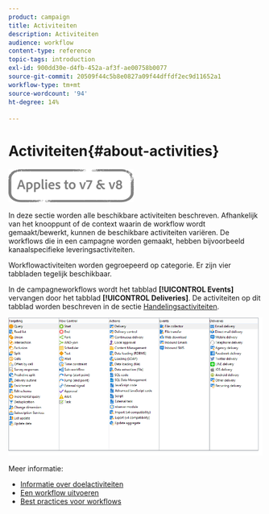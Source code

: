 ```yaml
---
product: campaign
title: Activiteiten
description: Activiteiten
audience: workflow
content-type: reference
topic-tags: introduction
exl-id: 900dd30e-d4fb-452a-af3f-ae00758b0077
source-git-commit: 20509f44c5b8e0827a09f44dffdf2ec9d11652a1
workflow-type: tm+mt
source-wordcount: '94'
ht-degree: 14%

---
```


# Activiteiten{#about-activities}

![](../../assets/common.svg)

In deze sectie worden alle beschikbare activiteiten beschreven. Afhankelijk van het knooppunt of de context waarin de workflow wordt gemaakt/bewerkt, kunnen de beschikbare activiteiten variëren. De workflows die in een campagne worden gemaakt, hebben bijvoorbeeld kanaalspecifieke leveringsactiviteiten.

Workflowactiviteiten worden gegroepeerd op categorie. Er zijn vier tabbladen tegelijk beschikbaar.

In de campagneworkflows wordt het tabblad **[!UICONTROL Events]** vervangen door het tabblad **[!UICONTROL Deliveries]**. De activiteiten op dit tabblad worden beschreven in de sectie [Handelingsactiviteiten](about-action-activities.md).

![](assets/wf-activity-tabs.png)

Meer informatie:

* [Informatie over doelactiviteiten](about-targeting-activities.md)
* [Een workflow uitvoeren](starting-a-workflow.md)
* [Best practices voor workflows](workflow-best-practices.md)
